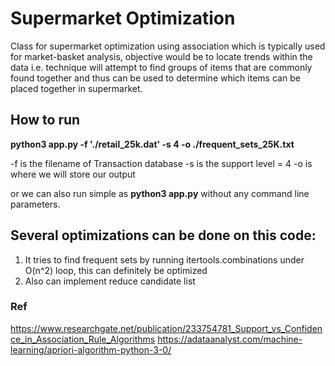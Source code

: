 # Supermarket Optimization
Class for supermarket optimization using association which is typically used for market-basket
analysis, objective would be to locate trends within the data i.e. technique will attempt to find
groups of items that are commonly found together and thus can be used to determine which items can be placed together in
supermarket.

## How to run

**python3 app.py -f './retail_25k.dat' -s 4 -o ./frequent_sets_25K.txt**

-f is the filename of Transaction database
-s is the support level = 4
-o is where we will store our output

or we can also run simple as **python3 app.py** without any command line parameters.

## Several optimizations can be done on this code:
1. It tries to find frequent sets by running itertools.combinations under O(n^2) loop, this can definitely be optimized
2. Also can implement reduce candidate list 

### Ref
https://www.researchgate.net/publication/233754781_Support_vs_Confidence_in_Association_Rule_Algorithms
https://adataanalyst.com/machine-learning/apriori-algorithm-python-3-0/


